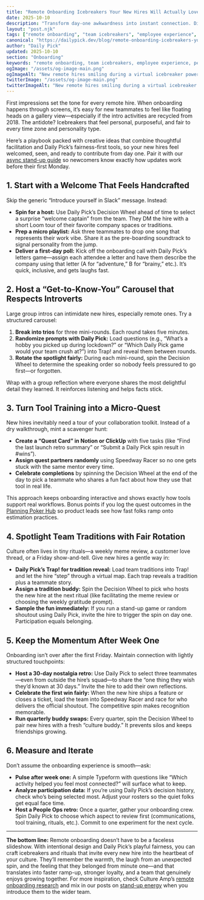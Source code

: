 ```yaml
---
title: "Remote Onboarding Icebreakers Your New Hires Will Actually Love"
date: 2025-10-10
description: "Transform day-one awkwardness into instant connection. Discover creative, low-prep icebreakers and fairness-focused rituals that help remote hires bond with distributed teams using Daily Pick."
layout: "post.njk"
tags: ["remote onboarding", "team icebreakers", "employee experience", "people operations", "distributed teams", "culture building"]
canonical: "https://dailypick.dev/blog/remote-onboarding-icebreakers-your-new-hires-will-love/"
author: "Daily Pick"
updated: 2025-10-10
section: "Onboarding"
keywords: "remote onboarding, team icebreakers, employee experience, people operations, distributed teams, culture building"
ogImage: "/assets/og-image-main.png"
ogImageAlt: "New remote hires smiling during a virtual icebreaker powered by Daily Pick"
twitterImage: "/assets/og-image-main.png"
twitterImageAlt: "New remote hires smiling during a virtual icebreaker powered by Daily Pick"
---
```


First impressions set the tone for every remote hire. When onboarding happens through screens, it’s easy for new teammates to feel like floating heads on a gallery view—especially if the intro activities are recycled from 2018. The antidote? Icebreakers that feel personal, purposeful, and fair to every time zone and personality type.

Here’s a playbook packed with creative ideas that combine thoughtful facilitation and Daily Pick’s fairness-first tools, so your new hires feel welcomed, seen, and ready to contribute from day one. Pair it with our [async stand-up guide](/blog/supercharge-async-standups-with-slack-and-daily-pick/) so newcomers know exactly how updates work before their first Monday.

## 1. Start with a Welcome That Feels Handcrafted

Skip the generic “Introduce yourself in Slack” message. Instead:

- **Spin for a host:** Use Daily Pick’s Decision Wheel ahead of time to select a surprise “welcome captain” from the team. They DM the hire with a short Loom tour of their favorite company spaces or traditions.
- **Prep a micro playlist:** Ask three teammates to drop one song that represents their work vibe. Share it as the pre-boarding soundtrack to signal personality from the jump.
- **Deliver a first-day poll:** Kick off the onboarding call with Daily Pick’s letters game—assign each attendee a letter and have them describe the company using that letter (A for “adventure,” B for “brainy,” etc.). It’s quick, inclusive, and gets laughs fast.

## 2. Host a “Get-to-Know-You” Carousel that Respects Introverts

Large group intros can intimidate new hires, especially remote ones. Try a structured carousel:

1. **Break into trios** for three mini-rounds. Each round takes five minutes.
2. **Randomize prompts with Daily Pick:** Load questions (e.g., “What’s a hobby you picked up during lockdown?” or “Which Daily Pick game would your team crush at?”) into Trap! and reveal them between rounds.
3. **Rotate the spotlight fairly:** During each mini-round, spin the Decision Wheel to determine the speaking order so nobody feels pressured to go first—or forgotten.

Wrap with a group reflection where everyone shares the most delightful detail they learned. It reinforces listening and helps facts stick.

## 3. Turn Tool Training into a Micro-Quest

New hires inevitably need a tour of your collaboration toolkit. Instead of a dry walkthrough, mint a scavenger hunt:

- **Create a “Quest Card” in Notion or ClickUp** with five tasks (like “Find the last launch retro summary” or “Submit a Daily Pick spin result in #wins”).
- **Assign quest partners randomly** using Speedway Racer so no one gets stuck with the same mentor every time.
- **Celebrate completions** by spinning the Decision Wheel at the end of the day to pick a teammate who shares a fun fact about how they use that tool in real life.

This approach keeps onboarding interactive and shows exactly how tools support real workflows. Bonus points if you log the quest outcomes in the [Planning Poker Hub](/blog/planning-poker-hub-guide/) so product leads see how fast folks ramp onto estimation practices.

## 4. Spotlight Team Traditions with Fair Rotation

Culture often lives in tiny rituals—a weekly meme review, a customer love thread, or a Friday show-and-tell. Give new hires a gentle way in:

- **Daily Pick’s Trap! for tradition reveal:** Load team traditions into Trap! and let the hire “step” through a virtual map. Each trap reveals a tradition plus a teammate story.
- **Assign a tradition buddy:** Spin the Decision Wheel to pick who hosts the new hire at the next ritual (like facilitating the meme review or choosing the weekly gratitude prompt).
- **Sample the fun immediately:** If you run a stand-up game or random shoutout using Daily Pick, invite the hire to trigger the spin on day one. Participation equals belonging.

## 5. Keep the Momentum After Week One

Onboarding isn’t over after the first Friday. Maintain connection with lightly structured touchpoints:

- **Host a 30-day nostalgia retro:** Use Daily Pick to select three teammates—even from outside the hire’s squad—to share the “one thing they wish they’d known at 30 days.” Invite the hire to add their own reflections.
- **Celebrate the first win fairly:** When the new hire ships a feature or closes a ticket, load the team into Speedway Racer and race for who delivers the official shoutout. The competitive spin makes recognition memorable.
- **Run quarterly buddy swaps:** Every quarter, spin the Decision Wheel to pair new hires with a fresh “culture buddy.” It prevents silos and keeps friendships growing.

## 6. Measure and Iterate

Don’t assume the onboarding experience is smooth—ask:

- **Pulse after week one:** A simple Typeform with questions like “Which activity helped you feel most connected?” will surface what to keep.
- **Analyze participation data:** If you’re using Daily Pick’s decision history, check who’s being selected most. Adjust your rosters so the quiet folks get equal face time.
- **Host a People Ops retro:** Once a quarter, gather your onboarding crew. Spin Daily Pick to choose which aspect to review first (communications, tool training, rituals, etc.). Commit to one experiment for the next cycle.

---

**The bottom line:** Remote onboarding doesn’t have to be a faceless slideshow. With intentional design and Daily Pick’s playful fairness, you can craft icebreakers and rituals that invite every new hire into the heartbeat of your culture. They’ll remember the warmth, the laugh from an unexpected spin, and the feeling that they belonged from minute one—and that translates into faster ramp-up, stronger loyalty, and a team that genuinely enjoys growing together. For more inspiration, check Culture Amp’s [remote onboarding research](https://www.cultureamp.com/blog/remote-onboarding-best-practices) and mix in our posts on [stand-up energy](/blog/banish-meeting-boredom-fun-ways-to-energize-your-daily-stand-ups/) when you introduce them to the wider team.
